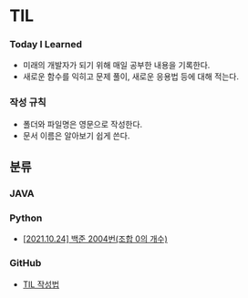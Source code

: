 # TIL
### Today I Learned

- 미래의 개발자가 되기 위해 매일 공부한 내용을 기록한다.
- 새로운 함수를 익히고 문제 풀이, 새로운 응용법 등에 대해 적는다.

### 작성 규칙
- 폴더와 파일명은 영문으로 작성한다.
- 문서 이름은 알아보기 쉽게 쓴다.

## 분류
### JAVA


### Python
- [[2021.10.24] 백준 2004번(조합 0의 개수)](https://github.com/yoo86/TIL/blob/main/Python/baekjoon_2004.md)

### GitHub
- [TIL 작성법](https://github.com/yoo86/TIL/blob/1be10e65e9a751a117fef76d808f87b435a10e58/GitHub.md)
